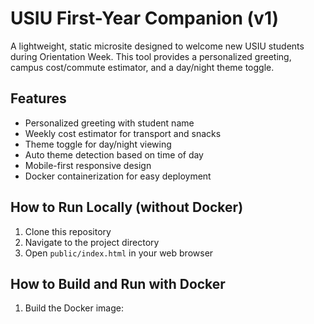 # USIU First-Year Companion (v1)

A lightweight, static microsite designed to welcome new USIU students during Orientation Week. This tool provides a personalized greeting, campus cost/commute estimator, and a day/night theme toggle.

## Features

- Personalized greeting with student name
- Weekly cost estimator for transport and snacks
- Theme toggle for day/night viewing
- Auto theme detection based on time of day
- Mobile-first responsive design
- Docker containerization for easy deployment

## How to Run Locally (without Docker)

1. Clone this repository
2. Navigate to the project directory
3. Open `public/index.html` in your web browser

## How to Build and Run with Docker

1. Build the Docker image: